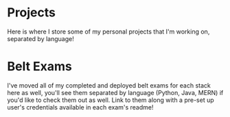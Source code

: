 # Projects

Here is where I store some of my personal projects that I'm working on, separated by language!

# Belt Exams

I've moved all of my completed and deployed belt exams for each stack here as well, you'll see them separated by language (Python, Java, MERN) if you'd like to check them out as well. Link to them along with a pre-set up user's credentials available in each exam's readme!
